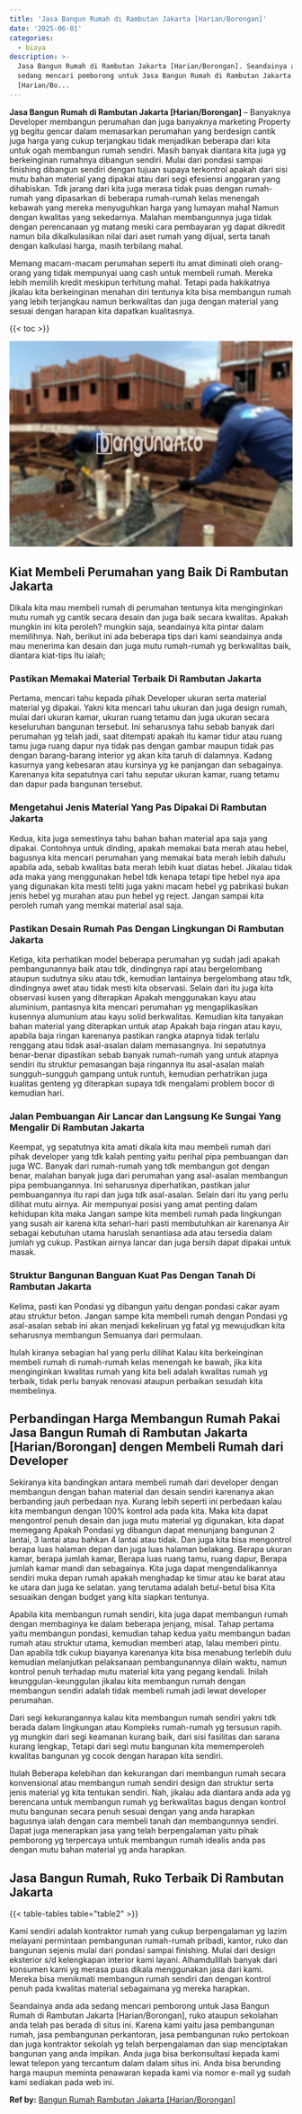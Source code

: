 ```yaml
---
title: 'Jasa Bangun Rumah di Rambutan Jakarta [Harian/Borongan]'
date: '2025-06-01'
categories:
  - biaya
description: >-
  Jasa Bangun Rumah di Rambutan Jakarta [Harian/Borongan]. Seandainya anda ada
  sedang mencari pemborong untuk Jasa Bangun Rumah di Rambutan Jakarta
  [Harian/Bo...
---
```


**Jasa Bangun Rumah di Rambutan Jakarta \[Harian/Borongan\]** – Banyaknya Developer membangun perumahan dan juga banyaknya marketing Property yg begitu gencar dalam memasarkan perumahan yang berdesign cantik juga harga yang cukup terjangkau tidak menjadikan beberapa dari kita untuk ogah membangun rumah sendiri. Masih banyak diantara kita juga yg berkeinginan rumahnya dibangun sendiri. Mulai dari pondasi sampai finishing dibangun sendiri dengan tujuan supaya terkontrol apakah dari sisi mutu bahan material yang dipakai atau dari segi efesiensi anggaran yang dihabiskan. Tdk jarang dari kita juga merasa tidak puas dengan rumah-rumah yang dipasarkan di beberapa rumah-rumah kelas menengah kebawah yang mereka menyuguhkan harga yang lumayan mahal Namun dengan kwalitas yang sekedarnya. Malahan membangunnya juga tidak dengan perencanaan yg matang meski cara pembayaran yg dapat dikredit namun bila dikalkulasikan nilai dari aset rumah yang dijual, serta tanah dengan kalkulasi harga, masih terbilang mahal.

Memang macam-macam perumahan seperti itu amat diminati oleh orang-orang yang tidak mempunyai uang cash untuk membeli rumah. Mereka lebih memilih kredit meskipun terhitung mahal. Tetapi pada hakikatnya jikalau kita berkeinginan menahan diri tentunya kita bisa membangun rumah yang lebih terjangkau namun berkwalitas dan juga dengan material yang sesuai dengan harapan kita dapatkan kualitasnya.

{{< toc >}}

![Jasa Bangun Rumah di Rambutan Jakarta [Harian/Borongan]](/images/borong-bangunan-18.png)

## Kiat Membeli Perumahan yang Baik Di Rambutan Jakarta

Dikala kita mau membeli rumah di perumahan tentunya kita menginginkan mutu rumah yg cantik secara desain dan juga baik secara kwalitas. Apakah mungkin ini kita peroleh? mungkin saja, seandainya kita pintar dalam memilihnya. Nah, berikut ini ada beberapa tips dari kami seandainya anda mau menerima kan desain dan juga mutu rumah-rumah yg berkwalitas baik, diantara kiat-tips Itu ialah;

### Pastikan Memakai Material Terbaik Di Rambutan Jakarta

Pertama, mencari tahu kepada pihak Developer ukuran serta material material yg dipakai. Yakni kita mencari tahu ukuran dan juga design rumah, mulai dari ukuran kamar, ukuran ruang tetamu dan juga ukuran secara keseluruhan bangunan tersebut. Ini seharusnya tahu sebab banyak dari perumahan yg telah jadi, saat ditempati apakah itu kamar tidur atau ruang tamu juga ruang dapur nya tidak pas dengan gambar maupun tidak pas dengan barang-barang interior yg akan kita taruh di dalamnya. Kadang kasurnya yang kebesaran atau kursinya yg ke panjangan dan sebagainya. Karenanya kita sepatutnya cari tahu seputar ukuran kamar, ruang tetamu dan dapur pada bangunan tersebut.

### Mengetahui Jenis Material Yang Pas Dipakai Di Rambutan Jakarta

Kedua, kita juga semestinya tahu bahan bahan material apa saja yang dipakai. Contohnya untuk dinding, apakah memakai bata merah atau hebel, bagusnya kita mencari perumahan yang memakai bata merah lebih dahulu apabila ada, sebab kwalitas bata merah lebih kuat diatas hebel. Jikalau tidak ada maka yang menggunakan hebel tdk kenapa tetapi tipe hebel nya apa yang digunakan kita mesti teliti juga yakni macam hebel yg pabrikasi bukan jenis hebel yg murahan atau pun hebel yg reject. Jangan sampai kita peroleh rumah yang memkai material asal saja.

### Pastikan Desain Rumah Pas Dengan Lingkungan Di Rambutan Jakarta

Ketiga, kita perhatikan model beberapa perumahan yg sudah jadi apakah pembangunannya baik atau tdk, dindingnya rapi atau bergelombang ataupun sudutnya siku atau tdk, kemudian lantainya bergelombang atau tdk, dindingnya awet atau tidak mesti kita observasi. Selain dari itu juga kita observasi kusen yang diterapkan Apakah menggunakan kayu atau aluminium, pantasnya kita mencari perumahan yg mengaplikasikan kusennya alumunium atau kayu solid berkwalitas. Kemudian kita tanyakan bahan material yang diterapkan untuk atap Apakah baja ringan atau kayu, apabila baja ringan karenanya pastikan rangka atapnya tidak terlalu renggang atau tidak asal-asalan dalam memasangnya. Ini sepatutnya benar-benar dipastikan sebab banyak rumah-rumah yang untuk atapnya sendiri itu struktur pemasangan baja ringannya itu asal-asalan malah sungguh-sungguh gampang untuk runtuh, kemudian perhatrikan juga kualitas genteng yg diterapkan supaya tdk mengalami problem bocor di kemudian hari.

### Jalan Pembuangan Air Lancar dan Langsung Ke Sungai Yang Mengalir Di Rambutan Jakarta

Keempat, yg sepatutnya kita amati dikala kita mau membeli rumah dari pihak developer yang tdk kalah penting yaitu perihal pipa pembuangan dan juga WC. Banyak dari rumah-rumah yang tdk membangun got dengan benar, malahan banyak juga dari perumahan yang asal-asalan membangun pipa pembuangannya. Ini seharusnya diperhatikan, pastikan jalur pembuangannya itu rapi dan juga tdk asal-asalan. Selain dari itu yang perlu dilihat mutu airnya. Air mempunyai posisi yang amat penting dalam kehidupan kita maka Jangan sampe kita membeli rumah pada lingkungan yang susah air karena kita sehari-hari pasti membutuhkan air karenanya Air sebagai kebutuhan utama haruslah senantiasa ada atau tersedia dalam jumlah yg cukup. Pastikan airnya lancar dan juga bersih dapat dipakai untuk masak.

### Struktur Bangunan Banguan Kuat Pas Dengan Tanah Di Rambutan Jakarta

Kelima, pasti kan Pondasi yg dibangun yaitu dengan pondasi cakar ayam atau struktur beton. Jangan sampe kita membeli rumah dengan Pondasi yg asal-asalan sebab ini akan menjadi kekeliruan yg fatal yg mewujudkan kita seharusnya membangun Semuanya dari permulaan.

Itulah kiranya sebagian hal yang perlu dilihat Kalau kita berkeinginan membeli rumah di rumah-rumah kelas menengah ke bawah, jika kita menginginkan kwalitas rumah yang kita beli adalah kwalitas rumah yg terbaik, tidak perlu banyak renovasi ataupun perbaikan sesudah kita membelinya.

## Perbandingan Harga Membangun Rumah Pakai Jasa Bangun Rumah di Rambutan Jakarta \[Harian/Borongan\] dengen Membeli Rumah dari Developer

Sekiranya kita bandingkan antara membeli rumah dari developer dengan membangun dengan bahan material dan desain sendiri karenanya akan berbanding jauh perbedaan nya. Kurang lebih seperti ini perbedaan kalau kita membangun dengan 100% kontrol ada pada kita. Maka kita dapat mengontrol penuh desain dan juga mutu material yg digunakan, kita dapat memegang Apakah Pondasi yg dibangun dapat menunjang bangunan 2 lantai, 3 lantai atau bahkan 4 lantai atau tidak. Dan juga kita bisa mengontrol berapa luas halaman depan dan juga luas halaman belakang. Berapa ukuran kamar, berapa jumlah kamar, Berapa luas ruang tamu, ruang dapur, Berapa jumlah kamar mandi dan sebagainya. Kita juga dapat mengendalikannya sendiri muka depan rumah apakah menghadap ke timur atau ke barat atau ke utara dan juga ke selatan. yang terutama adalah betul-betul bisa Kita sesuaikan dengan budget yang kita siapkan tentunya.

Apabila kita membangun rumah sendiri, kita juga dapat membangun rumah dengan membaginya ke dalam beberapa jenjang, misal. Tahap pertama yaitu membangun pondasi, kemudian tahap kedua yaitu membangun badan rumah atau struktur utama, kemudian memberi atap, lalau memberi pintu. Dan apabila tdk cukup biayanya karenanya kita bisa menabung terlebih dulu kemudian melanjutkan pelaksanaan pembangunannya dilain waktu, namun kontrol penuh terhadap mutu material kita yang pegang kendali. Inilah keunggulan-keunggulan jikalau kita membangun rumah dengan membangun sendiri adalah tidak membeli rumah jadi lewat developer perumahan.

Dari segi kekurangannya kalau kita membangun rumah sendiri yakni tdk berada dalam lingkungan atau Kompleks rumah-rumah yg tersusun rapih. yg mungkin dari segi keamanan kurang baik, dari sisi fasilitas dan sarana kurang lengkap, Tetapi dari segi mutu bangunan kita mememperoleh kwalitas bangunan yg cocok dengan harapan kita sendiri.

Itulah Beberapa kelebihan dan kekurangan dari membangun rumah secara konvensional atau membangun rumah sendiri design dan struktur serta jenis material yg kita tentukan sendiri. Nah, jikalau ada diantara anda ada yg berencana untuk membangun rumah yg berkwalitas bagus dengan kontrol mutu bangunan secara penuh sesuai dengan yang anda harapkan bagusnya ialah dengan cara membeli tanah dan membangunnya sendiri. Dapat juga menerapkan jasa yang telah berpengalaman yaitu pihak pemborong yg terpercaya untuk membangun rumah idealis anda pas dengan mutu bahan material yg anda harapkan.

## Jasa Bangun Rumah, Ruko Terbaik Di Rambutan Jakarta

{{< table-tables table="table2" >}}

Kami sendiri adalah kontraktor rumah yang cukup berpengalaman yg lazim melayani permintaan pembangunan rumah-rumah pribadi, kantor, ruko dan bangunan sejenis mulai dari pondasi sampai finishing. Mulai dari design eksterior s/d kelengkapan interior kami layani. Alhamdulillah banyak dari konsumen kami yg merasa puas dikala menggunakan jasa dari kami. Mereka bisa menikmati membangun rumah sendiri dan dengan kontrol penuh pada kwalitas material sebagaimana yg mereka harapkan.

Seandainya anda ada sedang mencari pemborong untuk Jasa Bangun Rumah di Rambutan Jakarta \[Harian/Borongan\], ruko ataupun sekolahan anda telah pas berada di situs ini. Karena kami yaitu jasa pembangunan rumah, jasa pembangunan perkantoran, jasa pembangunan ruko pertokoan dan juga kontraktor sekolah yg telah berpengalaman dan siap menciptakan bangunan yang anda impikan. Anda juga bisa berkonsultasi kepada kami lewat telepon yang tercantum dalam dalam situs ini. Anda bisa berunding harga maupun meminta penawaran kepada kami via nomor e-mail yg sudah kami sediakan pada web ini.

**Ref by:** [Bangun Rumah Rambutan Jakarta [Harian/Borongan]](https://id.wikipedia.org/wiki/Bangun)
